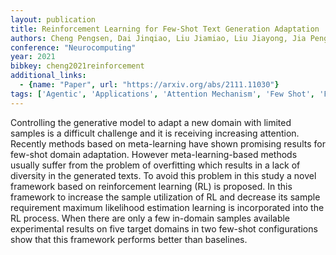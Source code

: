 ```yaml
---
layout: publication
title: Reinforcement Learning for Few-Shot Text Generation Adaptation
authors: Cheng Pengsen, Dai Jinqiao, Liu Jiamiao, Liu Jiayong, Jia Peng
conference: "Neurocomputing"
year: 2021
bibkey: cheng2021reinforcement
additional_links:
  - {name: "Paper", url: "https://arxiv.org/abs/2111.11030"}
tags: ['Agentic', 'Applications', 'Attention Mechanism', 'Few Shot', 'Fine Tuning', 'Language Modeling', 'Model Architecture', 'Reinforcement Learning', 'Tools']
---
```

Controlling the generative model to adapt a new domain with limited samples is a difficult challenge and it is receiving increasing attention. Recently methods based on meta-learning have shown promising results for few-shot domain adaptation. However meta-learning-based methods usually suffer from the problem of overfitting which results in a lack of diversity in the generated texts. To avoid this problem in this study a novel framework based on reinforcement learning (RL) is proposed. In this framework to increase the sample utilization of RL and decrease its sample requirement maximum likelihood estimation learning is incorporated into the RL process. When there are only a few in-domain samples available experimental results on five target domains in two few-shot configurations show that this framework performs better than baselines.
